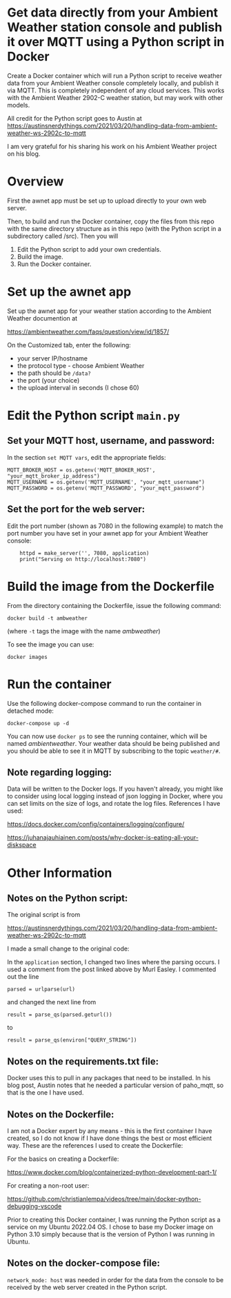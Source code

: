 # Get data directly from your Ambient Weather station console and publish it over MQTT using  a Python script in Docker

Create a Docker container which will run a Python script to receive weather data from your Ambient Weather console completely locally, and publish it via MQTT.  This is completely independent of any cloud services.  This works with the Ambient Weather 2902-C weather station, but may work with other models.

All credit for the Python script goes to Austin at https://austinsnerdythings.com/2021/03/20/handling-data-from-ambient-weather-ws-2902c-to-mqtt

I am very grateful for his sharing his work on his Ambient Weather project on his blog.

# Overview

First the awnet app must be set up to upload directly to your own web server.

Then, to build and run the Docker container, copy the files from this repo with the same directory structure as in this repo (with the Python script in a subdirectory called /src). Then you will

1.  Edit the Python script to add your own credentials.
2.  Build the image.
3.  Run the Docker container.

# Set up the awnet app

Set up the awnet app for your weather station according to the Ambient Weather documention at

https://ambientweather.com/faqs/question/view/id/1857/

On the Customized tab, enter the following:
* your server IP/hostname
* the protocol type - choose Ambient Weather
* the path should be ```/data?```
* the port (your choice)
* the upload interval in seconds (I chose 60)


# Edit the Python script ```main.py```

## Set your MQTT host, username, and password:

In the section ```set MQTT vars```, edit the appropriate fields:

```
MQTT_BROKER_HOST = os.getenv('MQTT_BROKER_HOST', "your_mqtt_broker_ip_address")
MQTT_USERNAME = os.getenv('MQTT_USERNAME', "your_mqtt_username")
MQTT_PASSWORD = os.getenv('MQTT_PASSWORD', "your_mqtt_password")
```

## Set the port for the web server:

Edit the port number (shown as 7080 in the following example) to match the port number you have set in your awnet app for your Ambient Weather console:
 ```
     httpd = make_server('', 7080, application)
     print("Serving on http://localhost:7080")
 ```
# Build the image from the Dockerfile
From the directory containing the Dockerfile, issue the following command:

```docker build -t ambweather```

(where ```-t``` tags the image with the name *ambweather*)

To see the image you can use:
    
```docker images```

# Run the container

Use the following docker-compose command to run the container in detached mode:

```docker-compose up -d```

You can now use ```docker ps``` to see the running container, which will be named *ambientweather*.  Your weather data should be being published and you should be able to see it in MQTT by subscribing to the topic ```weather/#```.

## Note regarding logging:

Data will be written to the Docker logs. If you haven't already, you might like to consider
using local logging instead of json logging in Docker, where you can set limits on the size of logs, and
rotate the log files.  References I have used:

https://docs.docker.com/config/containers/logging/configure/

https://juhanajauhiainen.com/posts/why-docker-is-eating-all-your-diskspace

# Other Information

## Notes on the Python script:

The original script is from

https://austinsnerdythings.com/2021/03/20/handling-data-from-ambient-weather-ws-2902c-to-mqtt

I made a small change to the original code:

In the ```application``` section, I changed two lines where the parsing occurs.  I used a comment from the post linked above by Murl Easley.  I commented out the line

```parsed = urlparse(url)```

and changed the next line from 

```result = parse_qs(parsed.geturl())```

to 

```result = parse_qs(environ["QUERY_STRING"])```



## Notes on the requirements.txt file:

Docker uses this to pull in any packages that need to be installed.  In his blog
post, Austin notes that he needed a particular version of paho_mqtt, so that
is the one I have used.

## Notes on the Dockerfile:

I am not a Docker expert by any means - this is the first container I have created, so I do not know if I have done things the best or most efficient way.  These are the references I used to create the Dockerfile:

For the basics on creating a Dockerfile:

https://www.docker.com/blog/containerized-python-development-part-1/

For creating a non-root user:

https://github.com/christianlempa/videos/tree/main/docker-python-debugging-vscode

Prior to creating this Docker container, I was running the Python script as a service on my Ubuntu 2022.04 OS. I chose to base my Docker image on Python 3.10 simply because that is the version of Python I was running in Ubuntu.

## Notes on the docker-compose file:

```network_mode: host``` was needed in order for the data from the console to be received by the web server created in the Python script.

